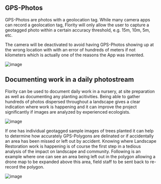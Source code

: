 ## GPS-Photos

GPS-Photos are photos with a geolocation tag. While many camera apps can record a geolocation tag, Flority will only allow the user to capture a geotagged photo within a certain accuracy threshold, e.g. 15m, 10m, 5m, etc. 

The camera will be deactivated to avoid having GPS-Photos showing up at the wrong location with with an error of hundreds of meters if not kilometers which is actually one of the reasons the App was invented. 


![image](https://github.com/Wells-for-Zoe/book/assets/97762115/1149bef7-383c-4d6a-b872-c7e3c8615d86)



## Documenting work in a daily photostream

Flority can be used to document daily work in a nursery, at site preparation as well as documenting any planting acitivities. Being able to gather hundreds of photos dispersed throughout a landscape gives a clear indication where work is happening and it can improve the project significantly if images are analyzed by experienced ecologists. 

![image](https://github.com/Wells-for-Zoe/book/assets/97762115/b900204b-694b-4680-9f51-e20b052c8fde)


If one has individual geotagged sample images of trees planted it can help to determine how accurately GPS-Polygons are delinated or if accidentally an area has been missed or left out by accident. Knowing where Landscape Restoration work is happening is of course the first step in a tedious analysis of the impact on landscape and community.
Following is an example where one can see an area being left out in the polygon allowing a drone map to be expanded above this area, field staff to be sent back to re-record the polygon. 

![image](https://github.com/Wells-for-Zoe/book/assets/97762115/ea6cde94-6c20-44cf-b832-174d52b55d00)

